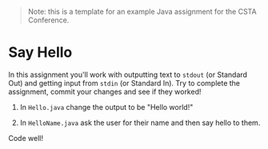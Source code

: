 > Note: this is a template for an example Java assignment for the CSTA Conference.

# Say Hello

In this assignment you'll work with outputting text to `stdout` (or Standard Out) and getting input from `stdin` (or Standard In). Try to complete the assignment, commit your changes and see if they worked!

1. In `Hello.java` change the output to be "Hello world!"

2. In `HelloName.java` ask the user for their name and then say hello to them.

Code well!
